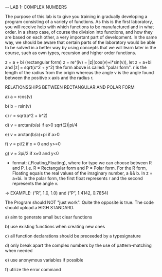 -- LAB 1: COMPLEX NUMBERS

The purpose of this lab is to give you training in gradually developing a program
consisting of a variety of functions. As this is the first laboratory, you will receive help
with which functions to be manufactured and in what order. In a sharp case, of course
the division into functions, and how they are based on each other, a very important part of
development. In the same way, we should be aware that certain parts of the laboratory would
be able to be solved in a better way by using concepts that we will learn later in
the course, such as own types, recursion and higher order functions. 

z = a + bi (rectangular form)
   z = re^(iv) = |z|(cos(v)+i*sin(v)), let z = a+bi and |z| = sqrt(x^2 + y^2)
   the form above is called: "polar form". r is the length of the radius from the 
   origin whereas the angle v is the angle found between the positive x axis
   and the radius r. 


RELATIONSSHIPS BETWEEN RECTANGULAR AND POLAR FORM

a) a = rcos(v)

b) b = rsin(v)

c) r = sqrt(a^2 + b^2)

d) v = arctan(b/a) if a>0 sqrt(2)|pi/4

e) v = arctan(b/a)+pi if a>0

f) v = pi/2 if x = 0 and y>=0

g) v = 3pi/2 if x=0 and y<0

- format: (<type>,Floating,Floating), where for type we can choose between R and P. I.e. R = Rectangular form and P = Polar form. For the R form, Floating equals the real values of the imaginary number, a && b. In z = a+bi. In the polar form, the first float represents r and the second represents the angle v.
   
&#8594; EXAMPLE: (”R”, 1.0, 1.0) and (”P”, 1.4142, 0.7854)

The Program should NOT "just work". 
Quite the opposite is true. The code should upload a HIGH STANDARD.
   
a) aim to generate small but clear functions
   
b) use existing functions when creating new ones
   
c) all function declarations should be preceeded by a typesignature
   
d) only break apart the complex numbers by the use of pattern-matching when needed
   
e) use anonymous variables if possible
   
f) utilize the error command